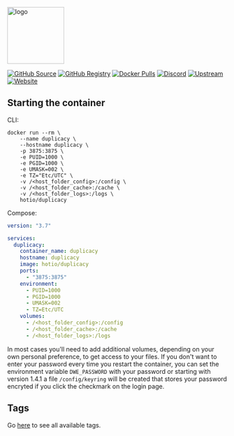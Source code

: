 [<img src="https://hotio.dev/img/duplicacy.png" alt="logo" height="130" width="130">](https://duplicacy.com/)

[![GitHub Source](https://img.shields.io/badge/github-source-ffb64c?style=flat-square&logo=github&logoColor=white&labelColor=757575)](https://github.com/hotio/duplicacy)
[![GitHub Registry](https://img.shields.io/badge/github-registry-ffb64c?style=flat-square&logo=github&logoColor=white&labelColor=757575)](https://github.com/orgs/hotio/packages/container/package/duplicacy)
[![Docker Pulls](https://img.shields.io/docker/pulls/hotio/duplicacy?color=ffb64c&style=flat-square&label=pulls&logo=docker&logoColor=white&labelColor=757575)](https://hub.docker.com/r/hotio/duplicacy)
[![Discord](https://img.shields.io/discord/610068305893523457?style=flat-square&color=ffb64c&label=discord&logo=discord&logoColor=white&labelColor=757575)](https://hotio.dev/discord)
[![Upstream](https://img.shields.io/badge/upstream-project-ffb64c?style=flat-square&labelColor=757575)](https://duplicacy.com/)
[![Website](https://img.shields.io/badge/website-hotio.dev-ffb64c?style=flat-square&labelColor=757575)](https://hotio.dev/containers/duplicacy)

## Starting the container

CLI:

```shell
docker run --rm \
    --name duplicacy \
    --hostname duplicacy \
    -p 3875:3875 \
    -e PUID=1000 \
    -e PGID=1000 \
    -e UMASK=002 \
    -e TZ="Etc/UTC" \
    -v /<host_folder_config>:/config \
    -v /<host_folder_cache>:/cache \
    -v /<host_folder_logs>:/logs \
    hotio/duplicacy
```

Compose:

```yaml
version: "3.7"

services:
  duplicacy:
    container_name: duplicacy
    hostname: duplicacy
    image: hotio/duplicacy
    ports:
      - "3875:3875"
    environment:
      - PUID=1000
      - PGID=1000
      - UMASK=002
      - TZ=Etc/UTC
    volumes:
      - /<host_folder_config>:/config
      - /<host_folder_cache>:/cache
      - /<host_folder_logs>:/logs
```

In most cases you'll need to add additional volumes, depending on your own personal preference, to get access to your files. If you don't want to enter your password every time you restart the container, you can set the environment variable `DWE_PASSWORD` with your password or starting with version 1.4.1 a file `/config/keyring` will be created that stores your password encryted if you click the checkmark on the login page.

## Tags

Go [here](https://hotio.dev/tags-overview/#hotioduplicacy) to see all available tags.

